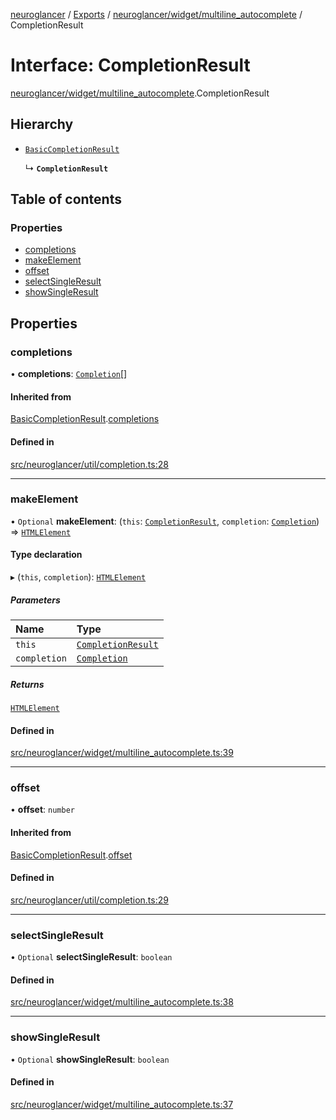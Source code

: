 [neuroglancer](../README.md) / [Exports](../modules.md) / [neuroglancer/widget/multiline\_autocomplete](../modules/neuroglancer_widget_multiline_autocomplete.md) / CompletionResult

# Interface: CompletionResult

[neuroglancer/widget/multiline_autocomplete](../modules/neuroglancer_widget_multiline_autocomplete.md).CompletionResult

## Hierarchy

- [`BasicCompletionResult`](neuroglancer_util_completion.BasicCompletionResult.md)

  ↳ **`CompletionResult`**

## Table of contents

### Properties

- [completions](neuroglancer_widget_multiline_autocomplete.CompletionResult.md#completions)
- [makeElement](neuroglancer_widget_multiline_autocomplete.CompletionResult.md#makeelement)
- [offset](neuroglancer_widget_multiline_autocomplete.CompletionResult.md#offset)
- [selectSingleResult](neuroglancer_widget_multiline_autocomplete.CompletionResult.md#selectsingleresult)
- [showSingleResult](neuroglancer_widget_multiline_autocomplete.CompletionResult.md#showsingleresult)

## Properties

### completions

• **completions**: [`Completion`](neuroglancer_util_completion.Completion.md)[]

#### Inherited from

[BasicCompletionResult](neuroglancer_util_completion.BasicCompletionResult.md).[completions](neuroglancer_util_completion.BasicCompletionResult.md#completions)

#### Defined in

[src/neuroglancer/util/completion.ts:28](https://github.com/ActiveBrainAtlas2/neuroglancer/blob/91617476/src/neuroglancer/util/completion.ts#L28)

___

### makeElement

• `Optional` **makeElement**: (`this`: [`CompletionResult`](neuroglancer_widget_multiline_autocomplete.CompletionResult.md), `completion`: [`Completion`](neuroglancer_util_completion.Completion.md)) => [`HTMLElement`](../modules/main_module._internal_.md#htmlelement)

#### Type declaration

▸ (`this`, `completion`): [`HTMLElement`](../modules/main_module._internal_.md#htmlelement)

##### Parameters

| Name | Type |
| :------ | :------ |
| `this` | [`CompletionResult`](neuroglancer_widget_multiline_autocomplete.CompletionResult.md) |
| `completion` | [`Completion`](neuroglancer_util_completion.Completion.md) |

##### Returns

[`HTMLElement`](../modules/main_module._internal_.md#htmlelement)

#### Defined in

[src/neuroglancer/widget/multiline_autocomplete.ts:39](https://github.com/ActiveBrainAtlas2/neuroglancer/blob/91617476/src/neuroglancer/widget/multiline_autocomplete.ts#L39)

___

### offset

• **offset**: `number`

#### Inherited from

[BasicCompletionResult](neuroglancer_util_completion.BasicCompletionResult.md).[offset](neuroglancer_util_completion.BasicCompletionResult.md#offset)

#### Defined in

[src/neuroglancer/util/completion.ts:29](https://github.com/ActiveBrainAtlas2/neuroglancer/blob/91617476/src/neuroglancer/util/completion.ts#L29)

___

### selectSingleResult

• `Optional` **selectSingleResult**: `boolean`

#### Defined in

[src/neuroglancer/widget/multiline_autocomplete.ts:38](https://github.com/ActiveBrainAtlas2/neuroglancer/blob/91617476/src/neuroglancer/widget/multiline_autocomplete.ts#L38)

___

### showSingleResult

• `Optional` **showSingleResult**: `boolean`

#### Defined in

[src/neuroglancer/widget/multiline_autocomplete.ts:37](https://github.com/ActiveBrainAtlas2/neuroglancer/blob/91617476/src/neuroglancer/widget/multiline_autocomplete.ts#L37)
